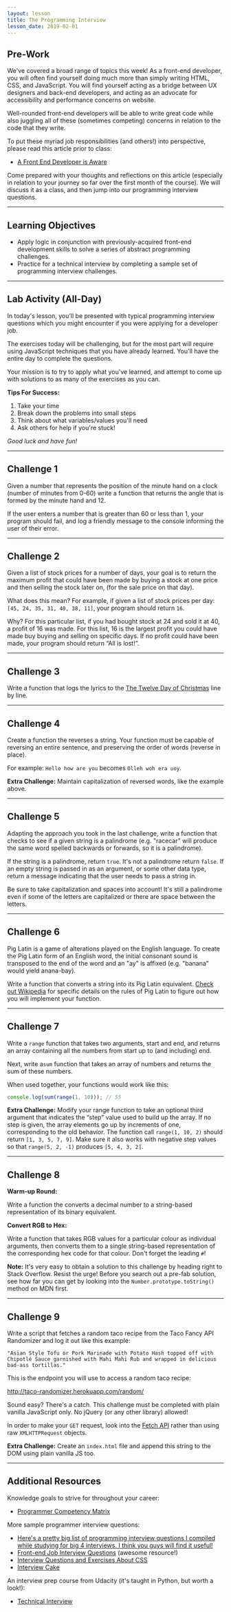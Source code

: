 ```yaml
---
layout: lesson
title: The Programming Interview
lesson_date: 2019-02-01
---
```


## Pre-Work

We've covered a broad range of topics this week! As a front-end developer, you will often find yourself doing much more than simply writing HTML, CSS, and JavaScript. You will find yourself acting as a bridge between UX designers and back-end developers, and acting as an advocate for accessibility and performance concerns on website.

Well-rounded front-end developers will be able to write great code while also juggling all of these (sometimes competing) concerns in relation to the code that they write.

To put these myriad job responsibilities (and others!) into perspective, please read this article prior to class:

- [A Front End Developer is Aware](https://css-tricks.com/front-end-developer-aware/)

Come prepared with your thoughts and reflections on this article (especially in relation to your journey so far over the first month of the course). We will discuss it as a class, and then jump into our programming interview questions.

---

## Learning Objectives

- Apply logic in conjunction with previously-acquired front-end development skills to solve a series of abstract programming challenges.
- Practice for a technical interview by completing a sample set of programming interview challenges.

---

## Lab Activity (All-Day)

In today's lesson, you'll be presented with typical programming interview questions which you might encounter if you were applying for a developer job.

The exercises today will be challenging, but for the most part will require using JavaScript techniques that you have already learned. You'll have the entire day to complete the questions.

Your mission is to try to apply what you've learned, and attempt to come up with solutions to as many of the exercises as you can.

**Tips For Success:**

1.  Take your time
2.  Break down the problems into small steps
3.  Think about what variables/values you'll need
4.  Ask others for help if you're stuck!

_Good luck and have fun!_

---

## Challenge 1

Given a number that represents the position of the minute hand on a clock (number of minutes from 0-60) write a function that returns the angle that is formed by the minute hand and 12.

If the user enters a number that is greater than 60 or less than 1, your program should fail, and log a friendly message to the console informing the user of their error.

---

## Challenge 2

Given a list of stock prices for a number of days, your goal is to return the maximum profit that could have been made by buying a stock at one price and then selling the stock later on, (for the sale price on that day).

What does this mean? For example, if given a list of stock prices per day: `[45, 24, 35, 31, 40, 38, 11]`, your program should return `16`.

Why? For this particular list, if you had bought stock at 24 and sold it at 40, a profit of 16 was made. For this list, 16 is the largest profit you could have made buy buying and selling on specific days. If no profit could have been made, your program should return “All is lost!”.

---

## Challenge 3

Write a function that logs the lyrics to the [The Twelve Day of Christmas](<https://en.wikipedia.org/wiki/The_Twelve_Days_of_Christmas_(song)>) line by line.

---

## Challenge 4

Create a function the reverses a string. Your function must be capable of reversing an entire sentence, and preserving the order of words (reverse in place).

For example: `Hello how are you` becomes `Olleh woh era uoy`.

**Extra Challenge:** Maintain capitalization of reversed words, like the example above.

---

## Challenge 5

Adapting the approach you took in the last challenge, write a function that checks to see if a given string is a palindrome (e.g. "racecar" will produce the same word spelled backwards or forwards, so it is a palindrome).

If the string is a palindrome, return `true`. It's not a palindrome return `false`. If an empty string is passed in as an argument, or some other data type, return a message indicating that the user needs to pass a string in.

Be sure to take capitalization and spaces into account! It's still a palindrome even if some of the letters are capitalized or there are space between the letters.

---

## Challenge 6

Pig Latin is a game of alterations played on the English language. To create the Pig Latin form of an English word, the initial consonant sound is transposed to the end of the word and an "ay" is affixed (e.g. "banana" would yield anana-bay).

Write a function that converts a string into its Pig Latin equivalent. [Check out Wikipedia](https://en.wikipedia.org/wiki/Pig_Latin) for specific details on the rules of Pig Latin to figure out how you will implement your function.

---

## Challenge 7

Write a `range` function that takes two arguments, start and end, and returns an array containing all the numbers from start up to (and including) end.

Next, write a`sum` function that takes an array of numbers and returns the sum of these numbers.

When used together, your functions would work like this:

```js
console.log(sum(range(1, 10))); // 55
```

**Extra Challenge:** Modify your range function to take an optional third argument that indicates the “step” value used to build up the array. If no step is given, the array elements go up by increments of one, corresponding to the old behavior. The function call `range(1, 10, 2)` should return `[1, 3, 5, 7, 9]`. Make sure it also works with negative step values so that `range(5, 2, -1)` produces `[5, 4, 3, 2]`.

---

## Challenge 8

**Warm-up Round:**

Write a function the converts a decimal number to a string-based representation of its binary equivalent.

**Convert RGB to Hex:**

Write a function that takes RGB values for a particular colour as individual arguments, then converts them to a single string-based representation of the corresponding hex code for that colour. Don't forget the leading `#`!

**Note:** It's very easy to obtain a solution to this challenge by heading right to Stack Overflow. Resist the urge! Before you search out a pre-fab solution, see how far you can get by looking into the `Number.prototype.toString()` method on MDN first.

---

## Challenge 9

Write a script that fetches a random taco recipe from the Taco Fancy API Randomizer and log it out like this example:

`"Asian Style Tofu or Pork Marinade with Potato Hash topped off with Chipotlé Sauce garnished with Mahi Mahi Rub and wrapped in delicious bad-ass tortillas."`

This is the endpoint you will use to access a random taco recipe:

http://taco-randomizer.herokuapp.com/random/

Sound easy? There's a catch. This challenge must be completed with plain vanilla JavaScript only. No jQuery (or any other library) allowed!

In order to make your `GET` request, look into the [Fetch API](https://developer.mozilla.org/en-US/docs/Web/API/Fetch_API/Using_Fetch) rather than using raw `XMLHTTPRequest` objects.

**Extra Challenge:** Create an `index.html` file and append this string to the DOM using plain vanilla JS too.

---

## Additional Resources

Knowledge goals to strive for throughout your career:

- [Programmer Competency Matrix](http://sijinjoseph.com/programmer-competency-matrix/)

More sample programmer interview questions:

- [Here's a pretty big list of programming interview questions I compiled while studying for big 4 interviews. I think you guys will find it useful!](https://www.reddit.com/r/cscareerquestions/comments/20ahfq/heres_a_pretty_big_list_of_programming_interview/)
- [Front-end Job Interview Questions](https://github.com/h5bp/Front-end-Developer-Interview-Questions) (awesome resource!)
- [Interview Questions and Exercises About CSS](https://css-tricks.com/interview-questions-css/)
- [Interview Cake](https://www.interviewcake.com/all-questions/javascript)

An interview prep course from Udacity (it's taught in Python, but worth a look!):

- [Technical Interview](https://www.udacity.com/course/technical-interview--ud513)
